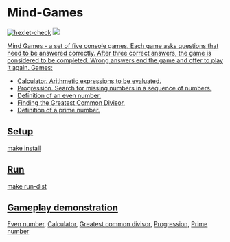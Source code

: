 # Mind-Games
[![hexlet-check](https://github.com/stanislavkonoplev/java-project-61/actions/workflows/hexlet-check.yml/badge.svg)](https://github.com/stanislavkonoplev/java-project-61/actions/workflows/hexlet-check.yml)
<a href="https://codeclimate.com/github/stanislavkonoplev/java-project-61/maintainability"><img src="https://api.codeclimate.com/v1/badges/d7d8ae02b4fced0baac5/maintainability" />

Mind Games - a set of five console games. Each game asks questions that need to be answered correctly. After three correct answers, the game is considered to be completed. Wrong answers end the game and offer to play it again. Games:

- Calculator. Arithmetic expressions to be evaluated.
- Progression. Search for missing numbers in a sequence of numbers.
- Definition of an even number.
- Finding the Greatest Common Divisor.
- Definition of a prime number.

## Setup

   make install

## Run

   make run-dist

## Gameplay demonstration
[Even number](https://asciinema.org/a/xJ1JJFXZ2Xxq2l2l2SlNsbekt),
[Calculator](https://asciinema.org/a/zbwbakBUpdolKDyVP7n2ZtPmG),
[Greatest common divisor](https://asciinema.org/a/AhnC6c5NRhhDX9fjfDnQVqIra),
[Progression](https://asciinema.org/a/Unzdogt6rnmS1d2nBS1C4EMwq),
[Prime number](https://asciinema.org/a/wRNDnNceZrdhpxPNL5JXbqzpl)


